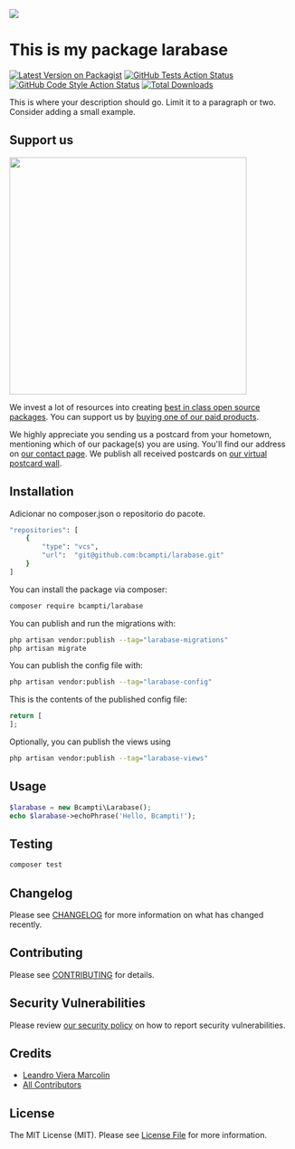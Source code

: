 
[<img src="https://github-ads.s3.eu-central-1.amazonaws.com/support-ukraine.svg?t=1" />](https://supportukrainenow.org)

# This is my package larabase

[![Latest Version on Packagist](https://img.shields.io/packagist/v/bcampti/larabase.svg?style=flat-square)](https://packagist.org/packages/bcampti/larabase)
[![GitHub Tests Action Status](https://img.shields.io/github/workflow/status/bcampti/larabase/run-tests?label=tests)](https://github.com/bcampti/larabase/actions?query=workflow%3Arun-tests+branch%3Amain)
[![GitHub Code Style Action Status](https://img.shields.io/github/workflow/status/bcampti/larabase/Fix%20PHP%20code%20style%20issues?label=code%20style)](https://github.com/bcampti/larabase/actions?query=workflow%3A"Fix+PHP+code+style+issues"+branch%3Amain)
[![Total Downloads](https://img.shields.io/packagist/dt/bcampti/larabase.svg?style=flat-square)](https://packagist.org/packages/bcampti/larabase)

This is where your description should go. Limit it to a paragraph or two. Consider adding a small example.

## Support us

[<img src="https://github-ads.s3.eu-central-1.amazonaws.com/larabase.jpg?t=1" width="419px" />](https://spatie.be/github-ad-click/larabase)

We invest a lot of resources into creating [best in class open source packages](https://spatie.be/open-source). You can support us by [buying one of our paid products](https://spatie.be/open-source/support-us).

We highly appreciate you sending us a postcard from your hometown, mentioning which of our package(s) you are using. You'll find our address on [our contact page](https://spatie.be/about-us). We publish all received postcards on [our virtual postcard wall](https://spatie.be/open-source/postcards).

## Installation

Adicionar no composer.json o repositorio do pacote.
```bash
"repositories": [
    {
        "type": "vcs",
        "url":  "git@github.com:bcampti/larabase.git"
    }
]
```
You can install the package via composer:

```bash
composer require bcampti/larabase
```

You can publish and run the migrations with:

```bash
php artisan vendor:publish --tag="larabase-migrations"
php artisan migrate
```

You can publish the config file with:

```bash
php artisan vendor:publish --tag="larabase-config"
```

This is the contents of the published config file:

```php
return [
];
```

Optionally, you can publish the views using

```bash
php artisan vendor:publish --tag="larabase-views"
```

## Usage

```php
$larabase = new Bcampti\Larabase();
echo $larabase->echoPhrase('Hello, Bcampti!');
```

## Testing

```bash
composer test
```

## Changelog

Please see [CHANGELOG](CHANGELOG.md) for more information on what has changed recently.

## Contributing

Please see [CONTRIBUTING](CONTRIBUTING.md) for details.

## Security Vulnerabilities

Please review [our security policy](../../security/policy) on how to report security vulnerabilities.

## Credits

- [Leandro Viera Marcolin](https://github.com/bcampti)
- [All Contributors](../../contributors)

## License

The MIT License (MIT). Please see [License File](LICENSE.md) for more information.
